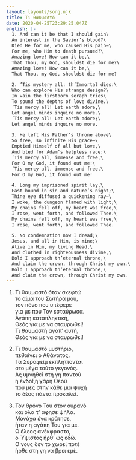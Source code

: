 ```yaml
---
layout: layouts/song.njk
title: Τι θαυμαστό
date: 2020-04-25T23:29:25.047Z
english: |-
  1. And can it be that I should gain\
  An interest in the Savior’s blood?\
  Died He for me, who caused His pain—\
  For me, who Him to death pursued?\
  Amazing love! How can it be,\
  That Thou, my God, shouldst die for me?\
  Amazing love! How can it be,\
  That Thou, my God, shouldst die for me?

  2. ’Tis mystery all: th’Immortal dies:\
  Who can explore His strange design?\
  In vain the firstborn seraph tries\
  To sound the depths of love divine.\
  ’Tis mercy all! Let earth adore,\
  Let angel minds inquire no more.\
  ’Tis mercy all! Let earth adore;\
  Let angel minds inquire no more.

  3. He left His Father’s throne above\
  So free, so infinite His grace—\
  Emptied Himself of all but love,\
  And bled for Adam’s helpless race:\
  ’Tis mercy all, immense and free,\
  For O my God, it found out me!\
  ’Tis mercy all, immense and free,\
  For O my God, it found out me!

  4. Long my imprisoned spirit lay,\
  Fast bound in sin and nature’s night;\
  Thine eye diffused a quickening ray—\
  I woke, the dungeon flamed with light;\
  My chains fell off, my heart was free,\
  I rose, went forth, and followed Thee.\
  My chains fell off, my heart was free,\
  I rose, went forth, and followed Thee.

  5. No condemnation now I dread;\
  Jesus, and all in Him, is mine;\
  Alive in Him, my living Head,\
  And clothed in righteousness divine,\
  Bold I approach th’eternal throne,\
  And claim the crown, through Christ my own.\
  Bold I approach th’eternal throne,\
  And claim the crown, through Christ my own.
---
```

1. Τι θαυμαστό όταν σκεφτώ\
το αίμα του Σωτήρα μου,\
τον πόνο που υπέφερε\
για με που Τον εσταύρωσα.\
Αγάπη καταπληκτική,\
Θεός για με να σταυρωθεί!\
Τι θαυμαστή αγάπ’ αυτή,\
Θεός για με να σταυρωθεί!

2. Τι θαυμαστό μυστήριο,\
πεθαίνει ο Αθάνατος.\
Τα Σεραφείμ εκπλήττονται\
στο μέγα τούτο γεγονός.\
Ας υμνηθεί στη γη παντού\
η ένδοξη χάρη Θεού\
που μες στην κάθε μια ψυχή\
το δέος πάντα προκαλεί.

3. Τον θρόνο Του στον ουρανό\
και όλα τ’ άφησε ψήλα.\
Μονάχα ένα κράτησε,\
ήταν η αγάπη Του για με.\
Ω έλεος ανέκφραστο,\
ο Ύψιστος ήρθ’ ως εδώ.\
Ο νους δεν το χωρεί ποτέ\
ήρθε στη γη να βρει εμέ.